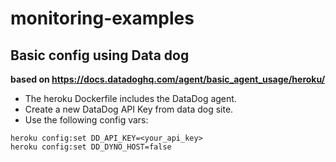 # monitoring-examples

## Basic config using Data dog

__based on https://docs.datadoghq.com/agent/basic_agent_usage/heroku/__

- The heroku Dockerfile includes the DataDog agent. 
- Create a new DataDog API Key from data dog site. 
- Use the following config vars:
```
heroku config:set DD_API_KEY=<your_api_key>
heroku config:set DD_DYNO_HOST=false

```  
